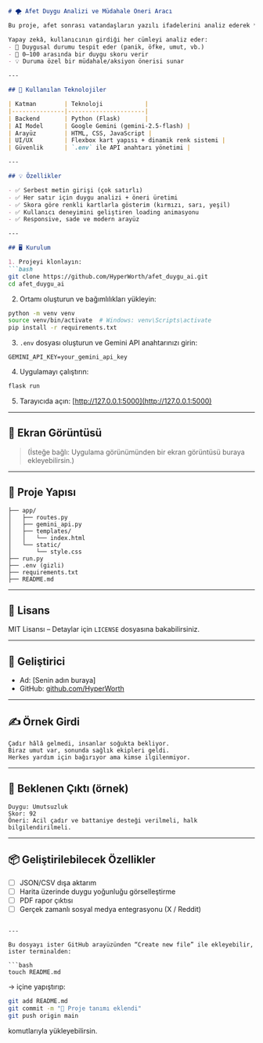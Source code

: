 ````markdown
# 🌪️ Afet Duygu Analizi ve Müdahale Öneri Aracı

Bu proje, afet sonrası vatandaşların yazılı ifadelerini analiz ederek **duygusal durumu belirlemeyi** ve bu duyguya uygun **müdahale önerileri sunmayı** amaçlayan bir yapay zeka destekli araçtır.

Yapay zekâ, kullanıcının girdiği her cümleyi analiz eder:
- 🧠 Duygusal durumu tespit eder (panik, öfke, umut, vb.)
- 🎯 0–100 arasında bir duygu skoru verir
- 💡 Duruma özel bir müdahale/aksiyon önerisi sunar

---

## 🔧 Kullanılan Teknolojiler

| Katman        | Teknoloji            |
|---------------|----------------------|
| Backend       | Python (Flask)       |
| AI Model      | Google Gemini (gemini-2.5-flash) |
| Arayüz        | HTML, CSS, JavaScript |
| UI/UX         | Flexbox kart yapısı + dinamik renk sistemi |
| Güvenlik      | `.env` ile API anahtarı yönetimi |

---

## 💡 Özellikler

- ✅ Serbest metin girişi (çok satırlı)
- ✅ Her satır için duygu analizi + öneri üretimi
- ✅ Skora göre renkli kartlarla gösterim (kırmızı, sarı, yeşil)
- ✅ Kullanıcı deneyimini geliştiren loading animasyonu
- ✅ Responsive, sade ve modern arayüz

---

## 🖥️ Kurulum

1. Projeyi klonlayın:
```bash
git clone https://github.com/HyperWorth/afet_duygu_ai.git
cd afet_duygu_ai
````

2. Ortamı oluşturun ve bağımlılıkları yükleyin:

```bash
python -m venv venv
source venv/bin/activate  # Windows: venv\Scripts\activate
pip install -r requirements.txt
```

3. `.env` dosyası oluşturun ve Gemini API anahtarınızı girin:

```
GEMINI_API_KEY=your_gemini_api_key
```

4. Uygulamayı çalıştırın:

```bash
flask run
```

5. Tarayıcıda açın: [http://127.0.0.1:5000](http://127.0.0.1:5000)

---

## 📸 Ekran Görüntüsü

> (İsteğe bağlı: Uygulama görünümünden bir ekran görüntüsü buraya ekleyebilirsin.)

---

## 📁 Proje Yapısı

```
├── app/
│   ├── routes.py
│   ├── gemini_api.py
│   ├── templates/
│   │   └── index.html
│   └── static/
│       └── style.css
├── run.py
├── .env (gizli)
├── requirements.txt
├── README.md
```

---

## 📄 Lisans

MIT Lisansı – Detaylar için `LICENSE` dosyasına bakabilirsiniz.

---

## 👤 Geliştirici

* Ad: \[Senin adın buraya]
* GitHub: [github.com/HyperWorth](https://github.com/HyperWorth)

---

## ✍️ Örnek Girdi

```text
Çadır hâlâ gelmedi, insanlar soğukta bekliyor.
Biraz umut var, sonunda sağlık ekipleri geldi.
Herkes yardım için bağırıyor ama kimse ilgilenmiyor.
```

---

## 🎯 Beklenen Çıktı (örnek)

```text
Duygu: Umutsuzluk
Skor: 92
Öneri: Acil çadır ve battaniye desteği verilmeli, halk bilgilendirilmeli.
```

---

## 📦 Geliştirilebilecek Özellikler

* [ ] JSON/CSV dışa aktarım
* [ ] Harita üzerinde duygu yoğunluğu görselleştirme
* [ ] PDF rapor çıktısı
* [ ] Gerçek zamanlı sosyal medya entegrasyonu (X / Reddit)

````

---

Bu dosyayı ister GitHub arayüzünden “Create new file” ile ekleyebilir, ister terminalden:

```bash
touch README.md
````

→ içine yapıştırıp:

```bash
git add README.md
git commit -m "📝 Proje tanımı eklendi"
git push origin main
```
komutlarıyla yükleyebilirsin.
